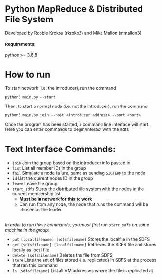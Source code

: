 # Python MapReduce & Distributed File System
Developed by Robbie Krokos (rkroko2) and Mike Mallon (mmallon3)

#### Requirements:
python \>= 3.6.8

# How to run
To start network (i.e. the introducer), run the command
```
python3 main.py --start
```

Then, to start a normal node (i.e. not the introducer), run the command
```
python3 main.py join --host <introducer address> --port <port>
```

Once the program has been started, a command line interface will start. Here you can enter commands to begin/interact with the hdfs

# Text Interface Commands:
- `join` Join the group based on the introducer info passed in
- `list` List all member IDs in the group
- `fail` Simulate a node failure, same as sending `SIGTERM` to the node
- `id` List the current nodes ID in the group
- `leave` Leave the group
- `start_sdfs` Starts the distributed file system with the nodes in the current membership list 
    - **Must be in network for this to work**
    - Can run from any node, the node that runs the command will be chosen as the leader
 ######
*In order to run these commands, you must first run `start_sdfs` on some machine in the group:*
- `put [localfilename] [sdfsfilename]` Stores the localfile in the SDFS
- `get [sdfsfilename] [localfilename]` Retrieves the SDFS file and stores locally as local file
- `delete [sdfsfilename]` Deletes the file from SDFS
- `store` Lists the set of files stored (i.e. replicated) in SDFS at the process that ran this command
- `ls [sdfsfilename]` List all VM addresses where the file is replicated at


